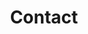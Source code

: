 ---
title: "Contact"
description: "this is a meta description"

office:
  title: "Headquarters"
  phone: "+94 112 972433, +94 115 670231"
  fax: "+94 112 972433"
  email: "info@torento.biz"
  location: "2A Weboda East, Weboda, Sri Lanka, 11858"
  linkedin: "https://www.linkedin.com/company/torento-engineering"
  youtube: "https://www.youtube.com/@TorentoEngineering"
  facebook: "https://www.facebook.com/people/Torento-Engineering-pvt-ltd"
  twitter: ""
  instagram: ""
  content: ""

# opennig hour
opennig_hour:
  title : "Opening Hours"
  day_time:
    - "Monday: 8:00 AM – 5:00 PM"
    - "Tuesday: 8:00 AM – 5:00 PM"
    - "Wednesday: 8:00 AM – 5:00 PM"
    - "Thursday: 8:00 AM – 5:00 PM"
    - "Friday: 8:00 AM – 5:00 PM"
    - "Saturday: 8:00 AM – 1:00 PM"    
draft: false
---
